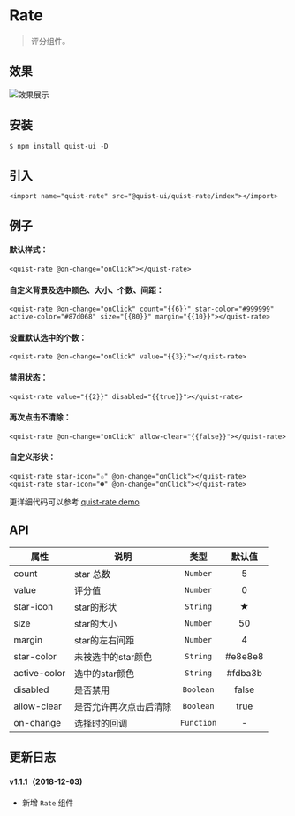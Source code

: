 # Rate

> 评分组件。

## 效果
![效果展示](http://pji4lsgkc.bkt.clouddn.com/image-1544412483912-V2VjaGF0SU1HNC5wbmc=.png)

## 安装

```
$ npm install quist-ui -D
```

## 引入
```js{4}
<import name="quist-rate" src="@quist-ui/quist-rate/index"></import>
```

## 例子

#### 默认样式：

```js{4}
<quist-rate @on-change="onClick"></quist-rate>
```

#### 自定义背景及选中颜色、大小、个数、间距：

```js{4}
<quist-rate @on-change="onClick" count="{{6}}" star-color="#999999" active-color="#87d068" size="{{80}}" margin="{{10}}"></quist-rate>
```

#### 设置默认选中的个数：

```js{4}
<quist-rate @on-change="onClick" value="{{3}}"></quist-rate>
```

#### 禁用状态：

```js{4}
<quist-rate value="{{2}}" disabled="{{true}}"></quist-rate>
```

#### 再次点击不清除：

```js{4}
<quist-rate @on-change="onClick" allow-clear="{{false}}"></quist-rate>
```

#### 自定义形状：

```js{4}
<quist-rate star-icon="✩" @on-change="onClick"></quist-rate>
<quist-rate star-icon="☻" @on-change="onClick"></quist-rate>
```


更详细代码可以参考 [quist-rate demo](https://github.com/JDsecretFE/quist-ui/tree/master/src/Rate/index.ux)

## API 

| 属性 | 说明 | 类型 | 默认值 |
|-------------|------------|:--------:|:-----:|
| count | star 总数 | `Number` | 5 |
| value | 评分值 | `Number` | 0 |
| star-icon | star的形状 | `String` | ★ |
| size | star的大小 | `Number` | 50 |
| margin | star的左右间距 | `Number` | 4 |
| star-color | 未被选中的star颜色 | `String` | #e8e8e8 |
| active-color | 选中的star颜色 | `String` | #fdba3b |
| disabled | 是否禁用 | `Boolean` | false |
| allow-clear | 是否允许再次点击后清除 | `Boolean` | true |
| on-change | 选择时的回调 | `Function` | - |



## 更新日志

#### v1.1.1（2018-12-03)  
* 新增 `Rate` 组件
